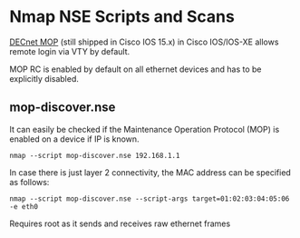 
# Nmap NSE Scripts and Scans
[DECnet MOP](https://blogs.cisco.com/security/router-spring-cleaning-no-mop-required-again) (still shipped in Cisco IOS 15.x) in Cisco IOS/IOS-XE allows remote login via VTY by default.

 MOP RC is enabled by default on all ethernet devices and has to be explicitly disabled.

 
## mop-discover.nse
It can easily be checked if the Maintenance Operation Protocol (MOP) is enabled on a device if IP is known.

`nmap --script mop-discover.nse 192.168.1.1`

In case there is just layer 2 connectivity, the MAC address can be specified as follows:

`nmap --script mop-discover.nse --script-args target=01:02:03:04:05:06 -e eth0`

Requires root as it sends and receives raw ethernet frames
